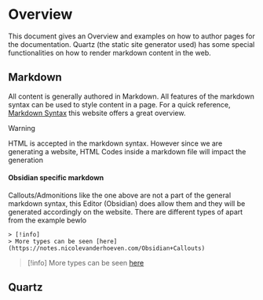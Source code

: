 
# Overview

This document gives an Overview and examples on how to author pages for the documentation. Quartz (the static site generator used) has some special functionalities on how to render markdown content in the web.

## Markdown
All content is generally authored in Markdown. All features of the markdown syntax can be used to style content in a page. For a quick reference, [Markdown Syntax](https://www.markdownguide.org/basic-syntax/) this website offers a great overview.

> [!warning]
> HTML is accepted in the markdown syntax. However since we are generating a website, HTML Codes inside a markdown file will impact the generation

#### Obsidian specific markdown
Callouts/Admonitions like the one above are not a part of the general markdown syntax, this Editor (Obsidian) does allow them and they will be generated accordingly on the website. There are different types of apart from the example bewlo

```
> [!info]
> More types can be seen [here](https://notes.nicolevanderhoeven.com/Obsidian+Callouts)
```

> [!info]
> More types can be seen [here](https://notes.nicolevanderhoeven.com/Obsidian+Callouts)

## Quartz
